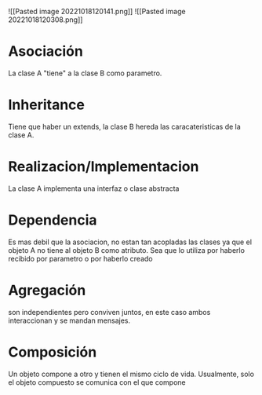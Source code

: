 
![[Pasted image 20221018120141.png]]
![[Pasted image 20221018120308.png]]
# Asociación
La clase A "tiene" a la clase B como parametro.

# Inheritance
Tiene que haber un extends, la clase B hereda las caracateristicas de la clase A.

# Realizacion/Implementacion
La clase A implementa una interfaz o clase abstracta

# Dependencia
Es mas debil que la asociacion, no estan tan acopladas las clases ya que el objeto A no tiene al objeto B como atributo. Sea que lo utiliza por haberlo recibido por parametro o por haberlo creado

# Agregación
son independientes pero conviven juntos, en este caso ambos interaccionan y se mandan mensajes.

# Composición
Un objeto compone a otro y tienen el mismo ciclo de vida. Usualmente, solo el objeto compuesto se comunica con el que compone
